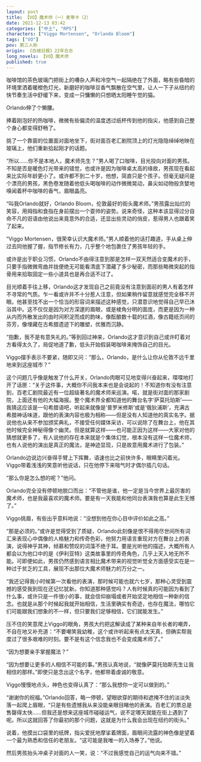 ```yaml
---
layout: post
title: 【VO】魔术师（一）麦蒂卡（2）
date: 2021-12-13 03:42
categories: ["中土", "RPS"]
characters: ["Viggo Mortensen", "Orlando Bloom"]
tags: ["VO"]
pov: 第三人称
origin: 《白城日报》22年合志
long_novels: 【VO】魔术师
published: true
---
```


咖啡馆的茶色玻璃门把街上的嘈杂人声和冷空气一起隔绝在了外面，略有些昏暗的环境里洒着暖橙色灯光，新磨好的咖啡豆香气飘散在空气里，让人一下子从纽约的快节奏生活中舒缓下来，变成一只慵懒的只想晒太阳睡午觉的猫。

Orlando伸了个懒腰。

捧着刚泡好的热咖啡，微微有些偏烫的温度透过纸杯传到他的指尖，他感到自己整个身心都变得舒畅了。

挑了一个靠窗的位置面对面地坐下，街对面百老汇剧院顶上的灯光隐隐绰绰地映在玻璃上，他们重新拾起刚才的话题。

“所以……你不是本地人，魔术师先生？”男人喝了口咖啡，目光投向对面的男孩。不知是否是暖色灯光带来的错觉，也或许是因为咖啡桌太高的缘故，男孩现在看起来比实际年龄更小了。或许都不到二十岁，他想，简直只是个孩子。但毫无疑问是个漂亮的男孩，黑色卷发随着他低头喝咖啡的动作微微晃动，鼻尖如动物般贪婪地嗅闻着杯中咖啡的香气，眉眼晶亮。

“叫我Orlando就好，Orlando Bloom，伦敦最好的街头魔术师。”男孩露出灿烂的笑容，用拇指和食指在身前摆出一个耍帅的姿势。说来奇怪，这种本该显得过分自命不凡的诳语由他说出来竟意外的合适，还显出些灵动的俏皮，惹得男人也跟着笑了起来。

“Viggo Mortensen，很荣幸认识大魔术师。”男人顺着他的话打趣道，手从桌上伸过去同他握了握，指节修长有力，几乎整个地包裹住了男孩年轻的手。

或许是出于职业习惯，Orlando不由得注意到那是怎样一双天然适合变魔术的手，只要手指微微弯曲并拢便绝无可能看清底下潜藏了多少秘密，而那些略微突起的指骨用来拾取固定一些小道具也是再合适不过了。

目光顺着手往上移，Orlando这才发现自己之前竟没有注意到面前的男人有着怎样不寻常的气质。乍一看或许并不十分惹人注意，但如果稍作留意就感觉完全移不开眼。他甚至找不出一个恰当的形容词来描述这种感觉，只潜意识地觉得自己早已沐浴其中。这不仅仅是因为对方深邃的眉眼，或是棱角分明的面庞，而更是因为一种从内而外散发出的由时间积淀而成的韵味，像酝酿数十载的红酒，像古籍纸页间的芬芳，像埋藏在古希腊遗迹下的雕塑，优雅而沉静。

“抱歉，我不是有意失礼的。”等到回过神来，Orlando这才意识到自己或许盯着对方看得太久了，局促地道了歉，低头开始假装喝咖啡来掩饰自己的目光。

Viggo摆手表示不要紧，随即又问：“那么，Orlando，是什么让你从伦敦不远千里地来到这座城市？”

这个问题几乎像是触发了什么开关，Orlando肉眼可见地变得兴奋起来，喋喋地打开了话匣：“关于这件事，大概你不问我本来也是会说起的！不知道你有没有注意到，百老汇剧院最近有一位超级著名的魔术师来巡演。喏，就是街对面的那家剧院，上面还有他的大幅海报。整个魔术界全都知道他的舞台名字‘萨莫托珀斯’——我猜这应该是一句希腊语吧，听起来就像是‘普罗米修斯’或是‘俄狄浦斯’，充满古希腊神话味道，跟他的表演内容也极为相称——但是没有人知道他的真实名字。据说他也从来不参加颁奖典礼，不接受任何媒体采访，可以说除了在舞台上，他在其他时候完全神秘得像个幽灵。但是就算这样——也可能正因为这样——大家对他的猜想就更多了，有人说他的存在本来就是个集体幻觉，根本没有这样一位魔术师，也有人说他的演出是真正的魔法，是神迹显现，只是故意用魔术进行了包装。”

Orlando边说边兴奋得手臂上下挥舞，语速也比之前快许多，眼睛里闪着光。Viggo带着浅浅的笑意听他说话，只在他停下来喘气时才偶尔插几句话。

“那么你是怎么想的呢？”他问。

Orlando完全没有停顿地脱口而出：“不管他是谁，他一定是当今世界上最厉害的魔术师，也是我最喜欢的魔术师。要是有一天我能和他同台表演我也算是此生无憾了。”

Viggo挑眉，有些出乎意料地说：“没想到他在你心目中评价如此之高。”

“那是必须的。”或许是觉得受到了质疑，Orlando此刻像是恨不得用尽世间所有词汇来表现心中偶像的人格魅力和传奇色彩，他努力用语言重现对方在舞台上的表演，说得神乎其神，倾慕和赞叹的词藻不绝于耳。要是光听他的描述，大概所有人都会以为他口中的是《伊利亚特》这类故事里的传奇角色，几乎上天入地无所不能。可即便如此，男孩仍然感到语言相比魔术带来的视觉听觉全方面感受实在是一种过于贫乏的工具，展现不出那位大魔术师魅力的万分之一。

“我还记得我小时候第一次看他的表演，那时候可能也就六七岁，那种心灵受到震撼的感受我到现在还记忆犹新。你知道那种感觉吗？人有时候真的可能因为看到了什么事，或许只是一件很小的事，就会信仰崩塌或者开始坚定地相信一种新的信念。也就是从那个时候起我就开始相信，生活里确实有奇迹，也存在魔法，哪怕它们可能跟我们想象的不一样，但只要我们足够相信，它们就能发生。”

压不住的笑意爬上Viggo的眼角，男孩大约把这解读成了某种来自年长者的嘲弄，不自在地又补充道：“不要嘲笑我幼稚，这个或许听起来有点太天真，但确实帮我度过了很多艰难的时刻。要不是有这个信念我也不会变成魔术师了。”

“因为想要亲手掌握魔法？”

“因为想要让更多的人相信不可能的事。”男孩认真地说，“就像萨莫托珀斯先生让我相信的那样。”即使只是念出这个名字，他都带着虔诚的敬意。

Viggo慢慢地点头，神色也变得认真了：“那么我想你一定可以做到的。”

“谢谢你的祝福。”Orlando回答，略一停顿，望眼欲穿的期待和遮掩不住的淡淡失落一起爬上眉眼，“只是有些遗憾我从来没能亲眼目睹他的表演。百老汇的票总是售罄得太快……但我还是想来这座城市碰碰运气，说不定哪天就能在街上遇到了呢。所以这就回答了你最初的那个问题，这就是为什么我会出现在纽约的街头。”

说着，他摸出口袋里的纸牌，指尖爱抚地摩挲着牌面，眉眼间流露的神色像是望着一个最为熟悉和信任的老朋友。“这可能是我唯一的入场券了。”他说。

然后男孩抬头冲桌子对面的人一笑，说：“不过我感觉自己的运气向来不错。”
